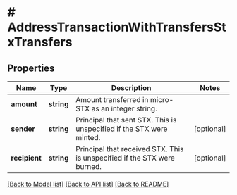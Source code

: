 # # AddressTransactionWithTransfersStxTransfers

## Properties

Name | Type | Description | Notes
------------ | ------------- | ------------- | -------------
**amount** | **string** | Amount transferred in micro-STX as an integer string. |
**sender** | **string** | Principal that sent STX. This is unspecified if the STX were minted. | [optional]
**recipient** | **string** | Principal that received STX. This is unspecified if the STX were burned. | [optional]

[[Back to Model list]](../../README.md#models) [[Back to API list]](../../README.md#endpoints) [[Back to README]](../../README.md)
